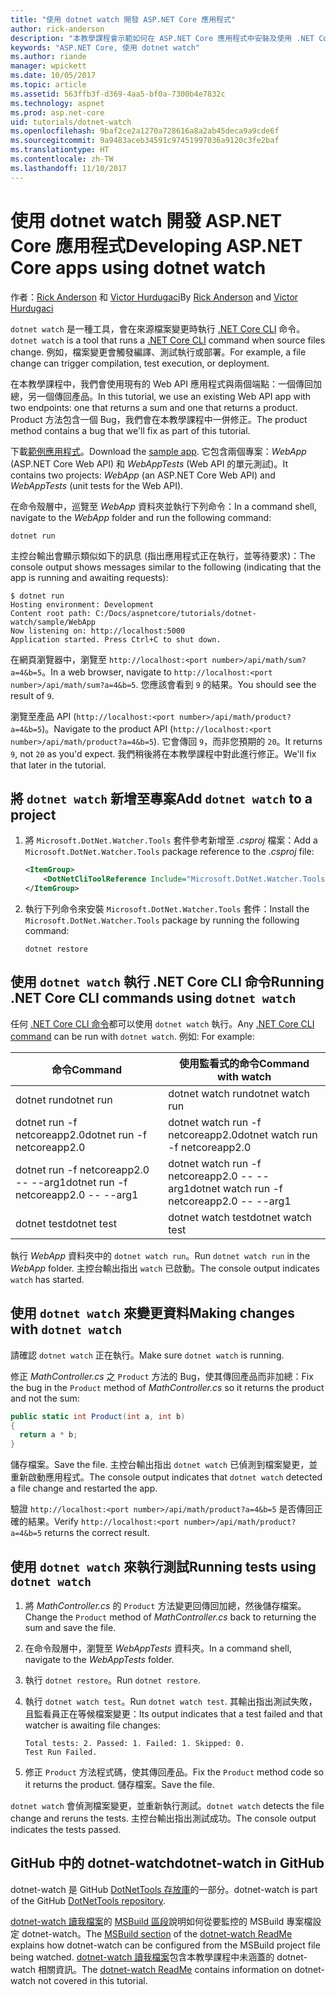 ```yaml
---
title: "使用 dotnet watch 開發 ASP.NET Core 應用程式"
author: rick-anderson
description: "本教學課程會示範如何在 ASP.NET Core 應用程式中安裝及使用 .NET Core CLI 檔案監看員 (dotnet 監看式) 工具。"
keywords: "ASP.NET Core, 使用 dotnet watch"
ms.author: riande
manager: wpickett
ms.date: 10/05/2017
ms.topic: article
ms.assetid: 563ffb3f-d369-4aa5-bf0a-7300b4e7832c
ms.technology: aspnet
ms.prod: asp.net-core
uid: tutorials/dotnet-watch
ms.openlocfilehash: 9baf2ce2a1270a728616a8a2ab45deca9a9cde6f
ms.sourcegitcommit: 9a9483aceb34591c97451997036a9120c3fe2baf
ms.translationtype: HT
ms.contentlocale: zh-TW
ms.lasthandoff: 11/10/2017
---
```

# <a name="developing-aspnet-core-apps-using-dotnet-watch"></a><span data-ttu-id="8e7ef-104">使用 dotnet watch 開發 ASP.NET Core 應用程式</span><span class="sxs-lookup"><span data-stu-id="8e7ef-104">Developing ASP.NET Core apps using dotnet watch</span></span>

<span data-ttu-id="8e7ef-105">作者：[Rick Anderson](https://twitter.com/RickAndMSFT) 和 [Victor Hurdugaci](https://twitter.com/victorhurdugaci)</span><span class="sxs-lookup"><span data-stu-id="8e7ef-105">By [Rick Anderson](https://twitter.com/RickAndMSFT) and [Victor Hurdugaci](https://twitter.com/victorhurdugaci)</span></span>

<span data-ttu-id="8e7ef-106">`dotnet watch` 是一種工具，會在來源檔案變更時執行 [.NET Core CLI](/dotnet/core/tools) 命令。</span><span class="sxs-lookup"><span data-stu-id="8e7ef-106">`dotnet watch` is a tool that runs a [.NET Core CLI](/dotnet/core/tools) command when source files change.</span></span> <span data-ttu-id="8e7ef-107">例如，檔案變更會觸發編譯、測試執行或部署。</span><span class="sxs-lookup"><span data-stu-id="8e7ef-107">For example, a file change can trigger compilation, test execution, or deployment.</span></span>

<span data-ttu-id="8e7ef-108">在本教學課程中，我們會使用現有的 Web API 應用程式與兩個端點：一個傳回加總，另一個傳回產品。</span><span class="sxs-lookup"><span data-stu-id="8e7ef-108">In this tutorial, we use an existing Web API app with two endpoints: one that returns a sum and one that returns a product.</span></span> <span data-ttu-id="8e7ef-109">Product 方法包含一個 Bug，我們會在本教學課程中一併修正。</span><span class="sxs-lookup"><span data-stu-id="8e7ef-109">The product method contains a bug that we'll fix as part of this tutorial.</span></span>

<span data-ttu-id="8e7ef-110">下載[範例應用程式](https://github.com/aspnet/Docs/tree/master/aspnetcore/tutorials/dotnet-watch/sample)。</span><span class="sxs-lookup"><span data-stu-id="8e7ef-110">Download the [sample app](https://github.com/aspnet/Docs/tree/master/aspnetcore/tutorials/dotnet-watch/sample).</span></span> <span data-ttu-id="8e7ef-111">它包含兩個專案：*WebApp* (ASP.NET Core Web API) 和 *WebAppTests* (Web API 的單元測試)。</span><span class="sxs-lookup"><span data-stu-id="8e7ef-111">It contains two projects: *WebApp* (an ASP.NET Core Web API) and *WebAppTests* (unit tests for the Web API).</span></span>

<span data-ttu-id="8e7ef-112">在命令殼層中，巡覽至 *WebApp* 資料夾並執行下列命令：</span><span class="sxs-lookup"><span data-stu-id="8e7ef-112">In a command shell, navigate to the *WebApp* folder and run the following command:</span></span>

```console
dotnet run
```

<span data-ttu-id="8e7ef-113">主控台輸出會顯示類似如下的訊息 (指出應用程式正在執行，並等待要求)：</span><span class="sxs-lookup"><span data-stu-id="8e7ef-113">The console output shows messages similar to the following (indicating that the app is running and awaiting requests):</span></span>

```console
$ dotnet run
Hosting environment: Development
Content root path: C:/Docs/aspnetcore/tutorials/dotnet-watch/sample/WebApp
Now listening on: http://localhost:5000
Application started. Press Ctrl+C to shut down.
```

<span data-ttu-id="8e7ef-114">在網頁瀏覽器中，瀏覽至 `http://localhost:<port number>/api/math/sum?a=4&b=5`。</span><span class="sxs-lookup"><span data-stu-id="8e7ef-114">In a web browser, navigate to `http://localhost:<port number>/api/math/sum?a=4&b=5`.</span></span> <span data-ttu-id="8e7ef-115">您應該會看到 `9` 的結果。</span><span class="sxs-lookup"><span data-stu-id="8e7ef-115">You should see the result of `9`.</span></span>

<span data-ttu-id="8e7ef-116">瀏覽至產品 API (`http://localhost:<port number>/api/math/product?a=4&b=5`)。</span><span class="sxs-lookup"><span data-stu-id="8e7ef-116">Navigate to the product API (`http://localhost:<port number>/api/math/product?a=4&b=5`).</span></span> <span data-ttu-id="8e7ef-117">它會傳回 `9`，而非您預期的 `20`。</span><span class="sxs-lookup"><span data-stu-id="8e7ef-117">It returns `9`, not `20` as you'd expect.</span></span> <span data-ttu-id="8e7ef-118">我們稍後將在本教學課程中對此進行修正。</span><span class="sxs-lookup"><span data-stu-id="8e7ef-118">We'll fix that later in the tutorial.</span></span>

## <a name="add-dotnet-watch-to-a-project"></a><span data-ttu-id="8e7ef-119">將 `dotnet watch` 新增至專案</span><span class="sxs-lookup"><span data-stu-id="8e7ef-119">Add `dotnet watch` to a project</span></span>

1. <span data-ttu-id="8e7ef-120">將 `Microsoft.DotNet.Watcher.Tools` 套件參考新增至 *.csproj* 檔案：</span><span class="sxs-lookup"><span data-stu-id="8e7ef-120">Add a `Microsoft.DotNet.Watcher.Tools` package reference to the *.csproj* file:</span></span>

    ```xml
    <ItemGroup>
        <DotNetCliToolReference Include="Microsoft.DotNet.Watcher.Tools" Version="2.0.0" />
    </ItemGroup> 
    ```

1. <span data-ttu-id="8e7ef-121">執行下列命令來安裝 `Microsoft.DotNet.Watcher.Tools` 套件：</span><span class="sxs-lookup"><span data-stu-id="8e7ef-121">Install the `Microsoft.DotNet.Watcher.Tools` package by running the following command:</span></span>
    
    ```console
    dotnet restore
    ```

## <a name="running-net-core-cli-commands-using-dotnet-watch"></a><span data-ttu-id="8e7ef-122">使用 `dotnet watch` 執行 .NET Core CLI 命令</span><span class="sxs-lookup"><span data-stu-id="8e7ef-122">Running .NET Core CLI commands using `dotnet watch`</span></span>

<span data-ttu-id="8e7ef-123">任何 [.NET Core CLI 命令](/dotnet/core/tools#cli-commands)都可以使用 `dotnet watch` 執行。</span><span class="sxs-lookup"><span data-stu-id="8e7ef-123">Any [.NET Core CLI command](/dotnet/core/tools#cli-commands) can be run with `dotnet watch`.</span></span> <span data-ttu-id="8e7ef-124">例如: </span><span class="sxs-lookup"><span data-stu-id="8e7ef-124">For example:</span></span>

| <span data-ttu-id="8e7ef-125">命令</span><span class="sxs-lookup"><span data-stu-id="8e7ef-125">Command</span></span> | <span data-ttu-id="8e7ef-126">使用監看式的命令</span><span class="sxs-lookup"><span data-stu-id="8e7ef-126">Command with watch</span></span> |
| ---- | ----- |
| <span data-ttu-id="8e7ef-127">dotnet run</span><span class="sxs-lookup"><span data-stu-id="8e7ef-127">dotnet run</span></span> | <span data-ttu-id="8e7ef-128">dotnet watch run</span><span class="sxs-lookup"><span data-stu-id="8e7ef-128">dotnet watch run</span></span> |
| <span data-ttu-id="8e7ef-129">dotnet run -f netcoreapp2.0</span><span class="sxs-lookup"><span data-stu-id="8e7ef-129">dotnet run -f netcoreapp2.0</span></span> | <span data-ttu-id="8e7ef-130">dotnet watch run -f netcoreapp2.0</span><span class="sxs-lookup"><span data-stu-id="8e7ef-130">dotnet watch run -f netcoreapp2.0</span></span> |
| <span data-ttu-id="8e7ef-131">dotnet run -f netcoreapp2.0 -- --arg1</span><span class="sxs-lookup"><span data-stu-id="8e7ef-131">dotnet run -f netcoreapp2.0 -- --arg1</span></span> | <span data-ttu-id="8e7ef-132">dotnet watch run -f netcoreapp2.0 -- --arg1</span><span class="sxs-lookup"><span data-stu-id="8e7ef-132">dotnet watch run -f netcoreapp2.0 -- --arg1</span></span> |
| <span data-ttu-id="8e7ef-133">dotnet test</span><span class="sxs-lookup"><span data-stu-id="8e7ef-133">dotnet test</span></span> | <span data-ttu-id="8e7ef-134">dotnet watch test</span><span class="sxs-lookup"><span data-stu-id="8e7ef-134">dotnet watch test</span></span> |

<span data-ttu-id="8e7ef-135">執行 *WebApp* 資料夾中的 `dotnet watch run`。</span><span class="sxs-lookup"><span data-stu-id="8e7ef-135">Run `dotnet watch run` in the *WebApp* folder.</span></span> <span data-ttu-id="8e7ef-136">主控台輸出指出 `watch` 已啟動。</span><span class="sxs-lookup"><span data-stu-id="8e7ef-136">The console output indicates `watch` has started.</span></span>

## <a name="making-changes-with-dotnet-watch"></a><span data-ttu-id="8e7ef-137">使用 `dotnet watch` 來變更資料</span><span class="sxs-lookup"><span data-stu-id="8e7ef-137">Making changes with `dotnet watch`</span></span>

<span data-ttu-id="8e7ef-138">請確認 `dotnet watch` 正在執行。</span><span class="sxs-lookup"><span data-stu-id="8e7ef-138">Make sure `dotnet watch` is running.</span></span>

<span data-ttu-id="8e7ef-139">修正 *MathController.cs* 之 `Product` 方法的 Bug，使其傳回產品而非加總：</span><span class="sxs-lookup"><span data-stu-id="8e7ef-139">Fix the bug in the `Product` method of *MathController.cs* so it returns the product and not the sum:</span></span>

```csharp
public static int Product(int a, int b)
{
  return a * b;
} 
```

<span data-ttu-id="8e7ef-140">儲存檔案。</span><span class="sxs-lookup"><span data-stu-id="8e7ef-140">Save the file.</span></span> <span data-ttu-id="8e7ef-141">主控台輸出指出 `dotnet watch` 已偵測到檔案變更，並重新啟動應用程式。</span><span class="sxs-lookup"><span data-stu-id="8e7ef-141">The console output indicates that `dotnet watch` detected a file change and restarted the app.</span></span>

<span data-ttu-id="8e7ef-142">驗證 `http://localhost:<port number>/api/math/product?a=4&b=5` 是否傳回正確的結果。</span><span class="sxs-lookup"><span data-stu-id="8e7ef-142">Verify `http://localhost:<port number>/api/math/product?a=4&b=5` returns the correct result.</span></span>

## <a name="running-tests-using-dotnet-watch"></a><span data-ttu-id="8e7ef-143">使用 `dotnet watch` 來執行測試</span><span class="sxs-lookup"><span data-stu-id="8e7ef-143">Running tests using `dotnet watch`</span></span>

1. <span data-ttu-id="8e7ef-144">將 *MathController.cs* 的 `Product` 方法變更回傳回加總，然後儲存檔案。</span><span class="sxs-lookup"><span data-stu-id="8e7ef-144">Change the `Product` method of *MathController.cs* back to returning the sum and save the file.</span></span>
1. <span data-ttu-id="8e7ef-145">在命令殼層中，瀏覽至 *WebAppTests* 資料夾。</span><span class="sxs-lookup"><span data-stu-id="8e7ef-145">In a command shell, navigate to the *WebAppTests* folder.</span></span>
1. <span data-ttu-id="8e7ef-146">執行 `dotnet restore`。</span><span class="sxs-lookup"><span data-stu-id="8e7ef-146">Run `dotnet restore`.</span></span>
1. <span data-ttu-id="8e7ef-147">執行 `dotnet watch test`。</span><span class="sxs-lookup"><span data-stu-id="8e7ef-147">Run `dotnet watch test`.</span></span> <span data-ttu-id="8e7ef-148">其輸出指出測試失敗，且監看員正在等候檔案變更：</span><span class="sxs-lookup"><span data-stu-id="8e7ef-148">Its output indicates that a test failed and that watcher is awaiting file changes:</span></span>

     ```console
     Total tests: 2. Passed: 1. Failed: 1. Skipped: 0.
     Test Run Failed.
     ```

1. <span data-ttu-id="8e7ef-149">修正 `Product` 方法程式碼，使其傳回產品。</span><span class="sxs-lookup"><span data-stu-id="8e7ef-149">Fix the `Product` method code so it returns the product.</span></span> <span data-ttu-id="8e7ef-150">儲存檔案。</span><span class="sxs-lookup"><span data-stu-id="8e7ef-150">Save the file.</span></span>

<span data-ttu-id="8e7ef-151">`dotnet watch` 會偵測檔案變更，並重新執行測試。</span><span class="sxs-lookup"><span data-stu-id="8e7ef-151">`dotnet watch` detects the file change and reruns the tests.</span></span> <span data-ttu-id="8e7ef-152">主控台輸出指出測試成功。</span><span class="sxs-lookup"><span data-stu-id="8e7ef-152">The console output indicates the tests passed.</span></span>

## <a name="dotnet-watch-in-github"></a><span data-ttu-id="8e7ef-153">GitHub 中的 dotnet-watch</span><span class="sxs-lookup"><span data-stu-id="8e7ef-153">dotnet-watch in GitHub</span></span>

<span data-ttu-id="8e7ef-154">dotnet-watch 是 GitHub [DotNetTools 存放庫](https://github.com/aspnet/DotNetTools/tree/dev/src/Microsoft.DotNet.Watcher.Tools)的一部分。</span><span class="sxs-lookup"><span data-stu-id="8e7ef-154">dotnet-watch is part of the GitHub [DotNetTools repository](https://github.com/aspnet/DotNetTools/tree/dev/src/Microsoft.DotNet.Watcher.Tools).</span></span>

<span data-ttu-id="8e7ef-155">[dotnet-watch 讀我檔案](https://github.com/aspnet/DotNetTools/blob/dev/src/Microsoft.DotNet.Watcher.Tools/README.md)的 [MSBuild 區段](https://github.com/aspnet/DotNetTools/blob/dev/src/Microsoft.DotNet.Watcher.Tools/README.md#msbuild)說明如何從要監控的 MSBuild 專案檔設定 dotnet-watch。</span><span class="sxs-lookup"><span data-stu-id="8e7ef-155">The [MSBuild section](https://github.com/aspnet/DotNetTools/blob/dev/src/Microsoft.DotNet.Watcher.Tools/README.md#msbuild) of the [dotnet-watch ReadMe](https://github.com/aspnet/DotNetTools/blob/dev/src/Microsoft.DotNet.Watcher.Tools/README.md) explains how dotnet-watch can be configured from the MSBuild project file being watched.</span></span> <span data-ttu-id="8e7ef-156">[dotnet-watch 讀我檔案](https://github.com/aspnet/DotNetTools/blob/dev/src/Microsoft.DotNet.Watcher.Tools/README.md)包含本教學課程中未涵蓋的 dotnet-watch 相關資訊。</span><span class="sxs-lookup"><span data-stu-id="8e7ef-156">The [dotnet-watch ReadMe](https://github.com/aspnet/DotNetTools/blob/dev/src/Microsoft.DotNet.Watcher.Tools/README.md) contains information on dotnet-watch not covered in this tutorial.</span></span>
